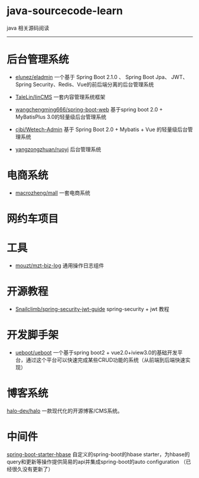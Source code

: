 # java-sourcecode-learn
java 相关源码阅读

-----


# 后台管理系统

- [elunez/eladmin](https://github.com/elunez/eladmin) 一个基于 Spring Boot 2.1.0 、 Spring Boot Jpa、 JWT、Spring Security、Redis、Vue的前后端分离的后台管理系统

- [TaleLin/linCMS](https://github.com/TaleLin/lin-cms-spring-boot) 一套内容管理系统框架

- [wangchengming666/spring-boot-web](https://github.com/wangchengming666/spring-boot-web) 基于spring boot 2.0 + MyBatisPlus 3.0的轻量级后台管理系统

- [cjbi/Wetech-Admin](https://github.com/cjbi/wetech-admin) 基于 Spring Boot 2.0 + Mybatis + Vue 的轻量级后台管理系统

- [yangzongzhuan/ruoyi](https://github.com/yangzongzhuan/RuoYi) 后台管理系统


# 电商系统

- [macrozheng/mall](https://github.com/macrozheng/mall) 一套电商系统


# 网约车项目


# 工具

- [mouzt/mzt-biz-log](https://github.com/mouzt/mzt-biz-log) 通用操作日志组件


# 开源教程

- [Snailclimb/spring-security-jwt-guide](https://github.com/Snailclimb/spring-security-jwt-guide)  spring-security + jwt 教程


# 开发脚手架

- [ueboot/ueboot](https://github.com/ueboot/ueboot) 一个基于spring boot2 + vue2.0+iview3.0的基础开发平台，通过这个平台可以快速完成某些CRUD功能的系统（从前端到后端快速实现）


# 博客系统
[halo-dev/halo](https://github.com/halo-dev/halo) 一款现代化的开源博客/CMS系统。 


# 中间件 
[spring-boot-starter-hbase](https://github.com/SpringForAll/spring-boot-starter-hbase) 自定义的spring-boot的hbase starter，为hbase的query和更新等操作提供简易的api并集成spring-boot的auto configuration （已经很久没有更新了）
